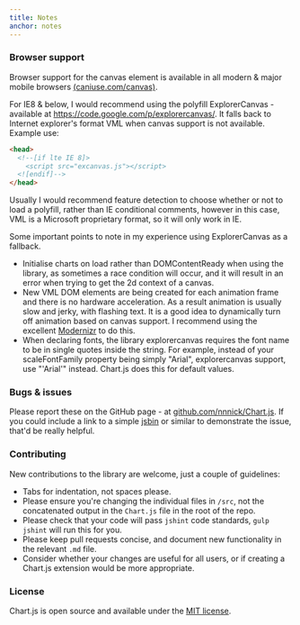 ```yaml
---
title: Notes
anchor: notes
---
```


### Browser support

Browser support for the canvas element is available in all modern & major mobile browsers <a href="http://caniuse.com/canvas" target="_blank">(caniuse.com/canvas)</a>.

For IE8 & below, I would recommend using the polyfill ExplorerCanvas - available at <a href="https://code.google.com/p/explorercanvas/" target="_blank">https://code.google.com/p/explorercanvas/</a>. It falls back to Internet explorer's format VML when canvas support is not available. Example use:

```html
<head>
  <!--[if lte IE 8]>
    <script src="excanvas.js"></script>
  <![endif]-->
</head>
```

Usually I would recommend feature detection to choose whether or not to load a polyfill, rather than IE conditional comments, however in this case, VML is a Microsoft proprietary format, so it will only work in IE.

Some important points to note in my experience using ExplorerCanvas as a fallback.

- Initialise charts on load rather than DOMContentReady when using the library, as sometimes a race condition will occur, and it will result in an error when trying to get the 2d context of a canvas.
- New VML DOM elements are being created for each animation frame and there is no hardware acceleration. As a result animation is usually slow and jerky, with flashing text. It is a good idea to dynamically turn off animation based on canvas support. I recommend using the excellent <a href="http://modernizr.com/" target="_blank">Modernizr</a> to do this.
- When declaring fonts, the library explorercanvas requires the font name to be in single quotes inside the string. For example, instead of your scaleFontFamily property being simply "Arial", explorercanvas support, use "'Arial'" instead. Chart.js does this for default values.

### Bugs & issues

Please report these on the GitHub page - at <a href="https://github.com/nnnick/Chart.js" target="_blank">github.com/nnnick/Chart.js</a>. If you could include a link to a simple <a href="http://jsbin.com/" target="_blank">jsbin</a> or similar to demonstrate the issue, that'd be really helpful.

### Contributing

New contributions to the library are welcome, just a couple of guidelines:

- Tabs for indentation, not spaces please.
- Please ensure you're changing the individual files in `/src`, not the concatenated output in the `Chart.js` file in the root of the repo.
- Please check that your code will pass `jshint` code standards, `gulp jshint` will run this for you.
- Please keep pull requests concise, and document new functionality in the relevant `.md` file.
- Consider whether your changes are useful for all users, or if creating a Chart.js extension would be more appropriate.

### License

Chart.js is open source and available under the <a href="http://opensource.org/licenses/MIT" target="_blank">MIT license</a>.
